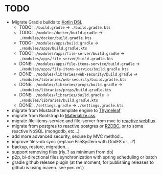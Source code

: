 # TODO

- Migrate Gradle builds to [Kotlin DSL](https://www.youtube.com/watch?v=mAtrEPeAJSc)
  - TODO: `./build.gradle` -> `./build.gradle.kts`
  - TODO: `./modules/docker/build.gradle` -> `./modules/docker/build.gradle.kts`
  - TODO: `./modules/apps/build.gradle` -> `./modules/apps/build.gradle.kts`
  - TODO: `./modules/apps/file-server/build.gradle` -> `./modules/apps/file-server/build.gradle.kts`
  - DONE: `./modules/apps/file-items-service/build.gradle` -> `./modules/apps/file-items-service/build.gradle.kts`
  - DONE: `./modules/libraries/web-security/build.gradle` -> `./modules/libraries/web-security/build.gradle.kts`
  - DONE: `./modules/libraries/props/build.gradle` -> `./modules/libraries/props/build.gradle.kts`
  - DONE: `./modules/libraries/build.gradle` -> `./modules/libraries/build.gradle.kts`
  - DONE: `./settings.gradle` -> `./settings.gradle.kts`
- migrate from Mustache template engine to [Thymeleaf](https://www.thymeleaf.org/)
- migrate from Bootstrap to [Materialize.css](https://materializecss.com/)
- migrate ~~file-items-service and~~ file-server from mvc to [reactive webflux](https://docs.spring.io/spring/docs/current/spring-framework-reference/web-reactive.html)
- migrate from postgres to reactive postgres or [R2DBC](https://r2dbc.io/), or to some reactive NoSQL (mongodb, etc...)
- add more advanced security, secure by MVC method...
- improve files-db sync (replace FileSystem with GridFS or ...?)
- backup, restore, migration...
- support removing files (rly..? as minimum from db)
- p2p, bi-directional files synchronization with spring scheduling or batch
- gradle github release plugin (at the moment, for publishing releases to github is using maven. see `pom.xml`)
